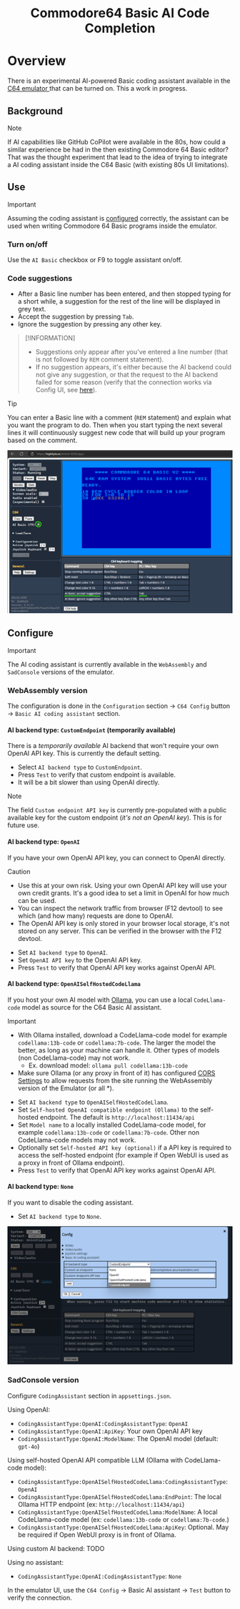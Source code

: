 <h1 align="center">Commodore64 Basic AI Code Completion</h1>

# Overview

There is an experimental AI-powered Basic coding assistant available in the [C64 emulator ](SYSTEMS_C64.md) that can be turned on. This a work in progress.

## Background

> [!NOTE] 
> If AI capabilities like GitHub CoPilot were available in the 80s, how could a similar experience be had in the then existing Commodore 64 Basic editor? That was the thought experiment that lead to the idea of trying to integrate a AI coding assistant inside the C64 Basic (with existing 80s UI limitations).

## Use
> [!IMPORTANT]  
> Assuming the coding assistant is [configured](#configure) correctly, the assistant can be used when writing Commodore 64 Basic programs inside the emulator.

### Turn on/off
Use the `AI Basic` checkbox or F9 to toggle assistant on/off.

### Code suggestions
- After a Basic line number has been entered, and then stopped typing for a short while, a suggestion for the rest of the line will be displayed in grey text. 
- Accept the suggestion by pressing `Tab`.
- Ignore the suggestion by pressing any other key.

> [!INFORMATION]
> - Suggestions only appear after you've entered a line number (that is not followed by `REM` comment statement).
> - If no suggestion appears, it's either because the AI backend could not give any suggestion, or that the request to the AI backend failed for some reason (verify that the connection works via Config UI, see [here](#configure)).

> [!TIP]
> You can enter a Basic line with a comment (`REM` statement) and explain what you want the program to do. Then when you start typing the next several lines it will continuously suggest new code that will build up your program based on the comment.

![C64 Basic AI code completion](Screenshots/WASM_C64_Basic_AI.png 'C64 Basic AI code completion')


## Configure
> [!IMPORTANT]  
> The AI coding assistant is currently available in the `WebAssembly` and `SadConsole` versions of the emulator.

###  WebAssembly version
The configuration is done in the `Configuration` section -> `C64 Config` button -> `Basic AI coding assistant` section.

#### AI backend type: `CustomEndpoint` (temporarily available)
There is a _temporarily available_ AI backend that won't require your own OpenAI API key. This is currently the default setting.
- Select `AI backend type` to `CustomEndpoint`.
- Press `Test` to verify that custom endpoint is available.
- It will be a bit slower than using OpenAI directly.

> [!NOTE]
> The field `Custom endpoint API key` is currently pre-populated with a public available key for the custom endpoint (_it's not an OpenAI key_). This is for future use.

#### AI backend type: `OpenAI`
If you have your own OpenAI API key, you can connect to OpenAI directly. 

> [!CAUTION]
> - Use this at your own risk. Using your own OpenAI API key will use your own credit grants. It's a good idea to set a limit in OpenAI for how much can be used.
> - You can inspect the network traffic from browser (F12 devtool) to see which (and how many) requests are done to OpenAI.
> - The OpenAI API key is only stored in your browser local storage, it's not stored on any server. This can be verified in the browser with the F12 devtool.

- Set `AI backend type` to `OpenAI`.
- Set `OpenAI API key` to the OpenAI API key. 
- Press `Test` to verify that OpenAI API key works against OpenAI API.

#### AI backend type: `OpenAISelfHostedCodeLlama`
If you host your own AI model with [Ollama](https://ollama.com/), you can use a local `CodeLlama-code` model as source for the C64 Basic AI assistant.

> [!IMPORTANT]  
> - With Ollama installed, download a CodeLlama-code model for example `codellama:13b-code` or `codellama:7b-code`. The larger the model the better, as long as your machine can handle it. Other types of models (non CodeLlama-code) may not work.
>   - Ex. download model: `ollama pull codellama:13b-code`
> - Make sure Ollama (or any proxy in front of it) has configured [CORS Settings](https://medium.com/dcoderai/how-to-handle-cors-settings-in-ollama-a-comprehensive-guide-ee2a5a1beef0) to allow requests from the site running the WebAssembly version of the Emulator (or all *).

- Set `AI backend type` to `OpenAISelfHostedCodeLlama`.
- Set `Self-hosted OpenAI compatible endpoint (Ollama)` to the self-hosted endpoint. The default is `http://localhost:11434/api`
- Set `Model name` to a locally installed CodeLlama-code model, for example `codellama:13b-code` or `codellama:7b-code`. Other non CodeLlama-code models may not work.
- Optionally set `Self-hosted API key (optional)` if a API key is required to access the self-hosted endpoint (for example if Open WebUI is used as a proxy in front of Ollama endpoint).
- Press `Test` to verify that OpenAI API key works against OpenAI API.


#### AI backend type: `None`
If you want to disable the coding assistant.
- Set `AI backend type` to `None`.

![C64 Basic AI code completion](Screenshots/WASM_C64_Basic_AI_Config.png 'C64 Basic AI code completion')

###  SadConsole version
Configure `CodingAssistant` section in `appsettings.json`.

Using OpenAI:
- `CodingAssistantType:OpenAI:CodingAssistantType`: `OpenAI`
- `CodingAssistantType:OpenAI:ApiKey`: Your own OpenAI API key
- `CodingAssistantType:OpenAI:ModelName`: The OpenAI model (default: `gpt-4o`)

Using self-hosted OpenAI API compatible LLM (Ollama with CodeLlama-code model):
- `CodingAssistantType:OpenAISelfHostedCodeLlama:CodingAssistantType`: `OpenAI`
- `CodingAssistantType:OpenAISelfHostedCodeLlama:EndPoint`: The local Ollama HTTP endpoint (ex: `http://localhost:11434/api`)
- `CodingAssistantType:OpenAISelfHostedCodeLlama:ModelName`: A local CodeLlama-code model (ex: `codellama:13b-code` or `codellama:7b-code`.)
- `CodingAssistantType:OpenAISelfHostedCodeLlama:ApiKey`: Optional. May be required if Open WebUI proxy is in front of Ollama.

Using custom AI backend:
TODO

Using no assistant:
- `CodingAssistantType:OpenAI:CodingAssistantType`: `None`

In the emulator UI, use the `C64 Config` -> Basic AI assistant -> `Test` button to verify the connection.
